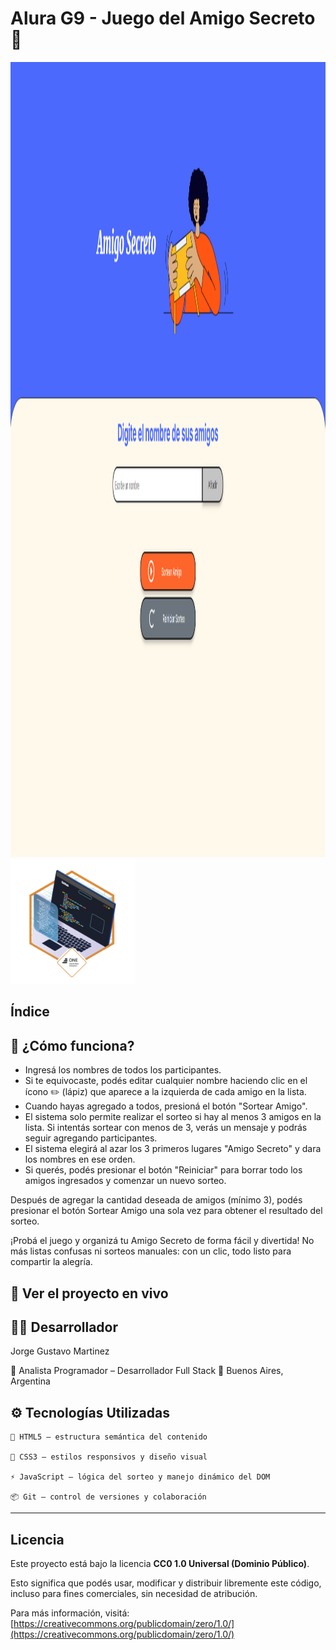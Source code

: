 # Alura G9 - Juego del Amigo Secreto 🎁

<img width="2288" height="1272" alt="imagen" src="https://github.com/TnlComputer/alura-G9-Amigo-Secreto/blob/main/portada amigo secreoto.png" />
<img width="200" height="200" alt="imagen" src="https://github.com/TnlComputer/alura-G9-Amigo-Secreto/blob/main/Insignia%20Challenge%20Sorteo%20Amigo.webp" />

## Índice

## 🧩 ¿Cómo funciona?

- Ingresá los nombres de todos los participantes.
- Si te equivocaste, podés editar cualquier nombre haciendo clic en el ícono ✏️ (lápiz) que aparece a la izquierda de cada amigo en la lista.
- Cuando hayas agregado a todos, presioná el botón "Sortear Amigo".
- El sistema solo permite realizar el sorteo si hay al menos 3 amigos en la lista. Si intentás sortear con menos de 3, verás un mensaje y podrás seguir agregando participantes.
- El sistema elegirá al azar los 3 primeros lugares "Amigo Secreto" y dara los nombres en ese orden.
- Si querés, podés presionar el botón "Reiniciar" para borrar todo los amigos ingresados y comenzar un nuevo sorteo.

Después de agregar la cantidad deseada de amigos (mínimo 3),
podés presionar el botón Sortear Amigo una sola vez para obtener el resultado del sorteo.

¡Probá el juego y organizá tu Amigo Secreto de forma fácil y divertida!
No más listas confusas ni sorteos manuales: con un clic, todo listo para compartir la alegría.


## 🔗 Ver el proyecto en vivo


## 👨‍💻 Desarrollador

Jorge Gustavo Martinez

💼 Analista Programador – Desarrollador Full Stack
📍 Buenos Aires, Argentina


## ⚙️ Tecnologías Utilizadas

    🧱 HTML5 — estructura semántica del contenido

    🎨 CSS3 — estilos responsivos y diseño visual

    ⚡ JavaScript — lógica del sorteo y manejo dinámico del DOM

    📦 Git — control de versiones y colaboración
    
---

## Licencia

Este proyecto está bajo la licencia **CC0 1.0 Universal (Dominio Público)**.

Esto significa que podés usar, modificar y distribuir libremente este código, incluso para fines comerciales, sin necesidad de atribución.

Para más información, visitá:  
[https://creativecommons.org/publicdomain/zero/1.0/](https://creativecommons.org/publicdomain/zero/1.0/)






